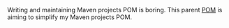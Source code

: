 Writing and maintaining Maven projects POM is boring. This parent
[POM](https://maven.apache.org/guides/introduction/introduction-to-the-pom.html)
is aiming to simplify my Maven projects POM.
